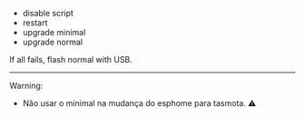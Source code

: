 - disable script
- restart
- upgrade minimal
- upgrade normal

If all fails, flash normal with USB.

---

Warning:

- Não usar o minimal na mudança do esphome para tasmota. ⚠️

